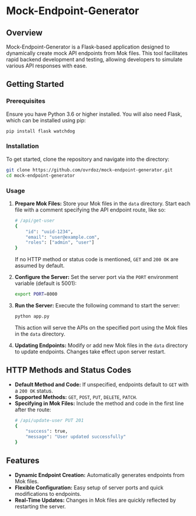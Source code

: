 # Mock-Endpoint-Generator

## Overview
Mock-Endpoint-Generator is a Flask-based application designed to dynamically create mock API endpoints from Mok files. This tool facilitates rapid backend development and testing, allowing developers to simulate various API responses with ease.

## Getting Started

### Prerequisites
Ensure you have Python 3.6 or higher installed. You will also need Flask, which can be installed using pip:

```bash
pip install flask watchdog
```

### Installation
To get started, clone the repository and navigate into the directory:

```bash
git clone https://github.com/ovrdoz/mock-endpoint-generator.git
cd mock-endpoint-generator
```

### Usage

1. **Prepare Mok Files:**
   Store your Mok files in the `data` directory. Start each file with a comment specifying the API endpoint route, like so:
   ```bash
   # /api/get-user
   {
       "id": "uuid-1234",
       "email": "user@example.com",
       "roles": ["admin", "user"]
   }
   ```
   If no HTTP method or status code is mentioned, `GET` and `200 OK` are assumed by default.

2. **Configure the Server:**
   Set the server port via the `PORT` environment variable (default is 5001):
   ```bash
   export PORT=8000
   ```

3. **Run the Server:**
   Execute the following command to start the server:
   ```bash
   python app.py
   ```
   This action will serve the APIs on the specified port using the Mok files in the `data` directory.

4. **Updating Endpoints:**
   Modify or add new Mok files in the `data` directory to update endpoints. Changes take effect upon server restart.

## HTTP Methods and Status Codes

- **Default Method and Code:** If unspecified, endpoints default to `GET` with a `200 OK` status.
- **Supported Methods:** `GET`, `POST`, `PUT`, `DELETE`, `PATCH`.
- **Specifying in Mok Files:** Include the method and code in the first line after the route:
  ```bash
  # /api/update-user PUT 201
  {
      "success": true,
      "message": "User updated successfully"
  }
  ```

## Features

- **Dynamic Endpoint Creation:** Automatically generates endpoints from Mok files.
- **Flexible Configuration:** Easy setup of server ports and quick modifications to endpoints.
- **Real-Time Updates:** Changes in Mok files are quickly reflected by restarting the server.
